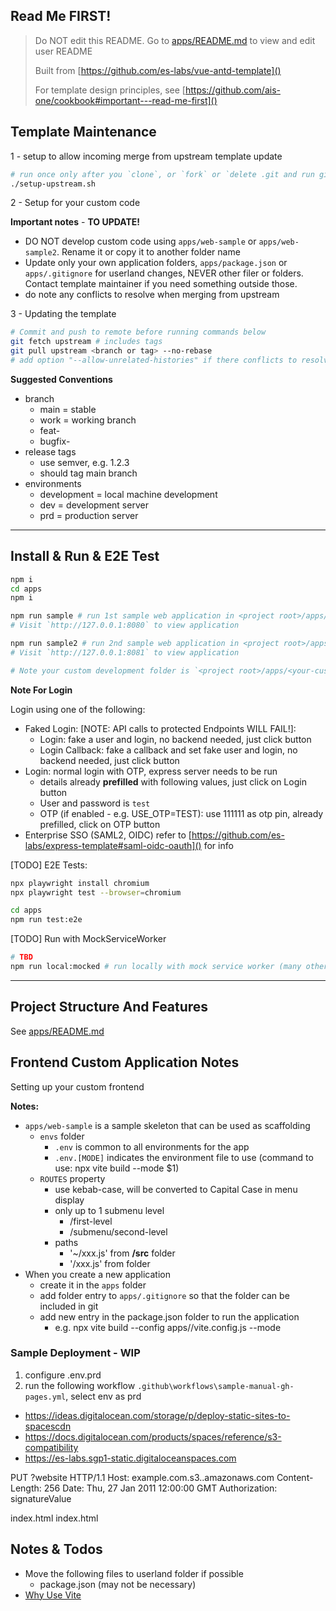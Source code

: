 ## Read Me FIRST!

> Do NOT edit this README. Go to [apps/README.md]() to view and edit user README
>
> Built from [https://github.com/es-labs/vue-antd-template]()
>
> For template design principles, see [https://github.com/ais-one/cookbook#important---read-me-first]() 

## Template Maintenance

1 - setup to allow incoming merge from upstream template update

```bash
# run once only after you `clone`, or `fork` or `delete .git and run git init`
./setup-upstream.sh
```

2 - Setup for your custom code

**Important notes** - **TO UPDATE!**
- DO NOT develop custom code using `apps/web-sample` or `apps/web-sample2`. Rename it or copy it to another folder name
- Update only your own application folders, `apps/package.json` or `apps/.gitignore` for userland changes, NEVER other filer or folders. Contact template maintainer if you need something outside those.
- do note any conflicts to resolve when merging from upstream

3 - Updating the template

```bash
# Commit and push to remote before running commands below
git fetch upstream # includes tags
git pull upstream <branch or tag> --no-rebase
# add option "--allow-unrelated-histories" if there conflicts to resolve.
```

**Suggested Conventions**
- branch
  - main = stable
  - work = working branch
  - feat-<issue number>
  - bugfix-<issue number>
- release tags
  - use semver, e.g. 1.2.3
  - should tag main branch
- environments
  - development = local machine development
  - dev = development server
  - prd = production server
---

## Install & Run & E2E Test

```bash
npm i
cd apps
npm i

npm run sample # run 1st sample web application in <project root>/apps/web-sample
# Visit `http://127.0.0.1:8080` to view application

npm run sample2 # run 2nd sample web application in <project root>/apps/web-sample2
# Visit `http://127.0.0.1:8081` to view application

# Note your custom development folder is `<project root>/apps/<your-custom-web-app>`
```

**Note For Login**

Login using one of the following:  
- Faked Login: [NOTE: API calls to protected Endpoints WILL FAIL!]:
  - Login: fake a user and login, no backend needed, just click button
  - Login Callback: fake a callback and set fake user and login, no backend needed, just click button
- Login: normal login with OTP, express server needs to be run
  - details already **prefilled** with following values, just click on Login button
  - User and password is `test`
  - OTP (if enabled - e.g. USE_OTP=TEST): use 111111 as otp pin, already prefilled, click on OTP button
- Enterprise SSO (SAML2, OIDC) refer to [https://github.com/es-labs/express-template#saml-oidc-oauth]() for info

[TODO] E2E Tests:

```bash
npx playwright install chromium
npx playwright test --browser=chromium

cd apps
npm run test:e2e
```

[TODO] Run with MockServiceWorker

```bash
# TBD
npm run local:mocked # run locally with mock service worker (many other API calls will fail because they are not mocked)
```

---

## Project Structure And Features

See [apps/README.md]()

## Frontend Custom Application Notes

Setting up your custom frontend

**Notes:**
- `apps/web-sample` is a sample skeleton that can be used as scaffolding
  - `envs` folder
    - `.env` is common to all environments for the app
    - `.env.[MODE]` indicates the environment file to use (command to use: npx vite build --mode $1)
  - `ROUTES` property
    - use kebab-case, will be converted to Capital Case in menu display
    - only up to 1 submenu level
      - /first-level
      - /submenu/second-level
    - paths
      - '~/xxx.js' from **<project>/src** folder
      - '/xxx.js' from **<project>** folder
- When you create a new application
  - create it in the `apps` folder
  - add folder entry to `apps/.gitignore` so that the folder can be included in git
  - add new entry in the package.json folder to run the application
    - e.g. npx vite build --config apps/<your-app-name>/vite.config.js --mode <environment>

### Sample Deployment - WIP

1. configure .env.prd
2. run the following workflow `.github\workflows\sample-manual-gh-pages.yml`, select env as prd

- https://ideas.digitalocean.com/storage/p/deploy-static-sites-to-spacescdn
- https://docs.digitalocean.com/products/spaces/reference/s3-compatibility
- https://es-labs.sgp1-static.digitaloceanspaces.com

PUT ?website HTTP/1.1
Host: example.com.s3.<Region>.amazonaws.com
Content-Length: 256
Date: Thu, 27 Jan 2011 12:00:00 GMT
Authorization: signatureValue

<WebsiteConfiguration xmlns='http://s3.amazonaws.com/doc/2006-03-01/'>
    <IndexDocument>
        <Suffix>index.html</Suffix>
    </IndexDocument>
    <ErrorDocument>
        <Key>index.html</Key>
    </ErrorDocument>
</WebsiteConfiguration>

## Notes & Todos

- Move the following files to userland folder if possible
  - package.json (may not be necessary)
- [Why Use Vite](https://indepth.dev/a-note-on-vite-a-very-fast-dev-build-tool/)
